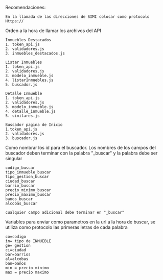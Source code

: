 Recomendaciones:

    En la llamada de las direcciones de SIMI colocar como protocolo Https://


Orden a la hora de llamar los archivos del API

    Inmuebles Destacados
    1. token_api.js
    2. validadores.js
    3. inmuebles_destacados.js

    Listar Inmuebles
    1. token_api.js
    2. validadores.js
    3. modelo_inmueble.js
    4. listarInmuebles.js
    5. buscador.js

    Detalle Inmueble
    1. token_api.js
    2. validadores.js
    3. modelo_inmueble.js
    4. detalle_inmueble.js
    5. similares.js

    Buscador pagina de Inicio
    1.token_api.js
    2. validadores.js
    3. buscador.js

Como nombrar los id para el buscador.
    Los nombres de los campos del buscador deben terminar con la palabra "_buscar" y la palabra debe ser singular

    codigo_buscar
    tipo_inmueble_buscar
    tipo_gestion_buscar
    ciudad_buscar
    barrio_buscar
    precio_minimo_buscar
    precio_maximo_buscar
    banos_buscar
    alcobas_buscar

    cualquier campo adicional debe terminar en "_buscar"

Variables para enviar como parametros en la url a la hora de buscar, se utiliza como protocolo las primeras letras de cada palabra

    co=codigo
    in= tipo de INMUEBLE
    ge= gestion
    ci=ciudad
    bar=barrios
    al=alcobas
    ban=baños
    min = precio minimo
    max = precio maximo






